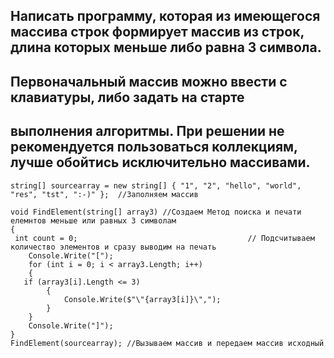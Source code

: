 ## Написать программу, которая из имеющегося массива строк формирует массив из строк, длина которых меньше либо равна 3 символа.

## Первоначальный массив можно ввести с клавиатуры, либо задать на старте

## выполнения алгоритмы. При решении не рекомендуется пользоваться коллекциям, лучше обойтись исключительно массивами.

```plaintext
string[] sourcearray = new string[] { "1", "2", "hello", "world", "res", "tst", ":-)" };  //Заполняем массив

void FindElement(string[] array3) //Создаем Метод поиска и печати елемнтов меньше или равных 3 символам
{
 int count = 0;                                      // Подсчитываем количество элементов и сразу выводим на печать
    Console.Write("[");
    for (int i = 0; i < array3.Length; i++)
    {
   if (array3[i].Length <= 3)
        {
            Console.Write($"\"{array3[i]}\",");
        }
    }
    Console.Write("]");
}
FindElement(sourcearray); //Вызываем массив и передаем массив исходный
```